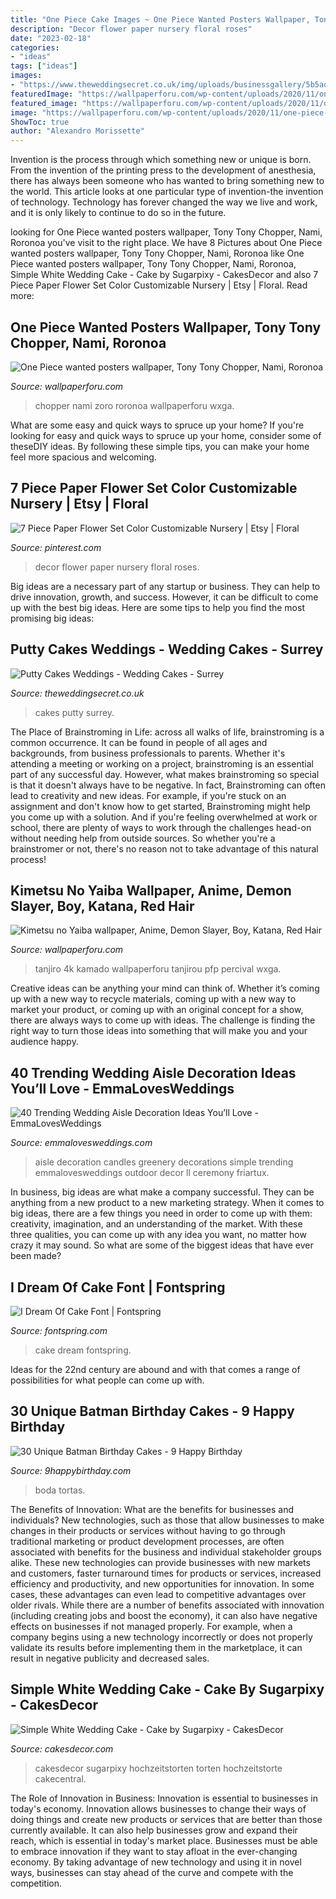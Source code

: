 ```yaml
---
title: "One Piece Cake Images ~ One Piece Wanted Posters Wallpaper, Tony Tony Chopper, Nami, Roronoa"
description: "Decor flower paper nursery floral roses"
date: "2023-02-18"
categories:
- "ideas"
tags: ["ideas"]
images:
- "https://www.theweddingsecret.co.uk/img/uploads/businessgallery/5b5ad0fc80ea8_02.jpg"
featuredImage: "https://wallpaperforu.com/wp-content/uploads/2020/11/one-piece-wallpaper-201130200448281080x1920.jpg"
featured_image: "https://wallpaperforu.com/wp-content/uploads/2020/11/one-piece-wallpaper-201130200448281080x1920.jpg"
image: "https://wallpaperforu.com/wp-content/uploads/2020/11/one-piece-wallpaper-201130200448281080x1920.jpg"
ShowToc: true
author: "Alexandro Morissette"
---
```



Invention is the process through which something new or unique is born. From the invention of the printing press to the development of anesthesia, there has always been someone who has wanted to bring something new to the world. This article looks at one particular type of invention-the invention of technology. Technology has forever changed the way we live and work, and it is only likely to continue to do so in the future.

	

		
looking for One Piece wanted posters wallpaper, Tony Tony Chopper, Nami, Roronoa you've visit to the right place. We have 8 Pictures about One Piece wanted posters wallpaper, Tony Tony Chopper, Nami, Roronoa like One Piece wanted posters wallpaper, Tony Tony Chopper, Nami, Roronoa, Simple White Wedding Cake - Cake by Sugarpixy - CakesDecor and also 7 Piece Paper Flower Set Color Customizable Nursery | Etsy | Floral. Read more:
		
    
## One Piece Wanted Posters Wallpaper, Tony Tony Chopper, Nami, Roronoa

<img loading=lazy src="https://wallpaperforu.com/wp-content/uploads/2020/11/one-piece-wallpaper-201130200448281080x1920.jpg" onerror="this.onerror=null;this.src='https://tse3.mm.bing.net/th?id=OIP.Dj01M8kxoaiMhQJyj15-owHaNK&amp;pid=15.1';" alt="One Piece wanted posters wallpaper, Tony Tony Chopper, Nami, Roronoa">

_Source: wallpaperforu.com_

>chopper nami zoro roronoa wallpaperforu wxga. 

	

What are some easy and quick ways to spruce up your home?
If you're looking for easy and quick ways to spruce up your home, consider some of theseDIY ideas. By following these simple tips, you can make your home feel more spacious and welcoming.

    
## 7 Piece Paper Flower Set Color Customizable Nursery | Etsy | Floral

<img loading=lazy src="https://i.pinimg.com/736x/fa/31/b4/fa31b463ea08b88cd77e5dfb6105bb90.jpg" onerror="this.onerror=null;this.src='https://tse3.mm.bing.net/th?id=OIP.IGbCBKHZ9FenQXlCIvrgywHaJ3&amp;pid=15.1';" alt="7 Piece Paper Flower Set Color Customizable Nursery | Etsy | Floral">

_Source: pinterest.com_

>decor flower paper nursery floral roses. 

	

Big ideas are a necessary part of any startup or business. They can help to drive innovation, growth, and success. However, it can be difficult to come up with the best big ideas. Here are some tips to help you find the most promising big ideas: 

    
## Putty Cakes Weddings - Wedding Cakes - Surrey

<img loading=lazy src="https://www.theweddingsecret.co.uk/img/uploads/businessgallery/5b5ad0fc80ea8_02.jpg" onerror="this.onerror=null;this.src='https://tse4.mm.bing.net/th?id=OIP.oBGks4Nlu0TPYWJyjYSh5AHaNK&amp;pid=15.1';" alt="Putty Cakes Weddings - Wedding Cakes - Surrey">

_Source: theweddingsecret.co.uk_

>cakes putty surrey. 

	

The Place of Brainstroming in Life:
across all walks of life, brainstroming is a common occurrence. It can be found in people of all ages and backgrounds, from business professionals to parents. Whether it's attending a meeting or working on a project, brainstroming is an essential part of any successful day. However, what makes brainstroming so special is that it doesn't always have to be negative. In fact, Brainstroming can often lead to creativity and new ideas. For example, if you're stuck on an assignment and don't know how to get started, Brainstroming might help you come up with a solution. And if you're feeling overwhelmed at work or school, there are plenty of ways to work through the challenges head-on without needing help from outside sources. So whether you're a brainstromer or not, there's no reason not to take advantage of this natural process!

    
## Kimetsu No Yaiba Wallpaper, Anime, Demon Slayer, Boy, Katana, Red Hair

<img loading=lazy src="https://wallpaperforu.com/wp-content/uploads/2020/08/kimetsu-no-yaiba-wallpaper-200831140343111080x1920.jpg" onerror="this.onerror=null;this.src='https://tse3.mm.bing.net/th?id=OIP.ODcsEFAJedPqofOF0R0H7wHaNK&amp;pid=15.1';" alt="Kimetsu no Yaiba wallpaper, Anime, Demon Slayer, Boy, Katana, Red Hair">

_Source: wallpaperforu.com_

>tanjiro 4k kamado wallpaperforu tanjirou pfp percival wxga. 

	

Creative ideas can be anything your mind can think of. Whether it’s coming up with a new way to recycle materials, coming up with a new way to market your product, or coming up with an original concept for a show, there are always ways to come up with ideas. The challenge is finding the right way to turn those ideas into something that will make you and your audience happy.

    
## 40 Trending Wedding Aisle Decoration Ideas You’ll Love - EmmaLovesWeddings

<img loading=lazy src="http://emmalovesweddings.com/wp-content/uploads/2018/07/vintage-wedding-aisle-ideas-with-candles-and-greenery.jpg" onerror="this.onerror=null;this.src='https://tse4.mm.bing.net/th?id=OIP.Ksqts-cYCT7fsUC4T76d1wHaLH&amp;pid=15.1';" alt="40 Trending Wedding Aisle Decoration Ideas You’ll Love - EmmaLovesWeddings">

_Source: emmalovesweddings.com_

>aisle decoration candles greenery decorations simple trending emmalovesweddings outdoor decor ll ceremony friartux. 

	

In business, big ideas are what make a company successful. They can be anything from a new product to a new marketing strategy. When it comes to big ideas, there are a few things you need in order to come up with them: creativity, imagination, and an understanding of the market. With these three qualities, you can come up with any idea you want, no matter how crazy it may sound. So what are some of the biggest ideas that have ever been made?

    
## I Dream Of Cake Font | Fontspring

<img loading=lazy src="https://www.fontspring.com/images/pizzadude-dk/9c/1dd9/i-dream-of-cake.png" onerror="this.onerror=null;this.src='https://tse4.mm.bing.net/th?id=OIP.9yC6BPLsYDTihZAd4JwIBgHaDt&amp;pid=15.1';" alt="I Dream Of Cake Font | Fontspring">

_Source: fontspring.com_

>cake dream fontspring. 

	

Ideas for the 22nd century are abound and with that comes a range of possibilities for what people can come up with.

    
## 30 Unique Batman Birthday Cakes - 9 Happy Birthday

<img loading=lazy src="https://www.9happybirthday.com/wp-content/uploads/2017/08/Cute-batman-cakes.jpg" onerror="this.onerror=null;this.src='https://tse1.mm.bing.net/th?id=OIP.si0FrMp6jJfqv-sU29LSOgHaLL&amp;pid=15.1';" alt="30 Unique Batman Birthday Cakes - 9 Happy Birthday">

_Source: 9happybirthday.com_

>boda tortas. 

	

The Benefits of Innovation: What are the benefits for businesses and individuals?
New technologies, such as those that allow businesses to make changes in their products or services without having to go through traditional marketing or product development processes, are often associated with benefits for the business and individual stakeholder groups alike. These new technologies can provide businesses with new markets and customers, faster turnaround times for products or services, increased efficiency and productivity, and new opportunities for innovation. In some cases, these advantages can even lead to competitive advantages over older rivals.
While there are a number of benefits associated with innovation (including creating jobs and boost the economy), it can also have negative effects on businesses if not managed properly. For example, when a company begins using a new technology incorrectly or does not properly validate its results before implementing them in the marketplace, it can result in negative publicity and decreased sales.

    
## Simple White Wedding Cake - Cake By Sugarpixy - CakesDecor

<img loading=lazy src="https://pic.cakesdecor.com/m/ynozwhyseas4oxwbal2z.jpg" onerror="this.onerror=null;this.src='https://tse3.mm.bing.net/th?id=OIP.PrCqGY83QysI5cZlgpbWaQHaLG&amp;pid=15.1';" alt="Simple White Wedding Cake - Cake by Sugarpixy - CakesDecor">

_Source: cakesdecor.com_

>cakesdecor sugarpixy hochzeitstorten torten hochzeitstorte cakecentral. 

	

The Role of Innovation in Business:
Innovation is essential to businesses in today's economy. Innovation allows businesses to change their ways of doing things and create new products or services that are better than those currently available. It can also help businesses grow and expand their reach, which is essential in today's market place.
Businesses must be able to embrace innovation if they want to stay afloat in the ever-changing economy. By taking advantage of new technology and using it in novel ways, businesses can stay ahead of the curve and compete with the competition.

